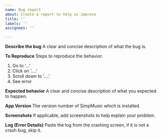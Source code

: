 ```yaml
---
name: Bug report
about: Create a report to help us improve
title: ''
labels: ''
assignees: ''

---
```


**Describe the bug**
A clear and concise description of what the bug is.

**To Reproduce**
Steps to reproduce the behavior:
1. Go to '...'
2. Click on '....'
3. Scroll down to '....'
4. See error

**Expected behavior**
A clear and concise description of what you expected to happen.

**App Version**
The version number of SimpMusic which is installed.

**Screenshots**
If applicable, add screenshots to help explain your problem.

**Log (Error Details)**
Paste the log from the crashing screen, if it is not a crash bug, skip it.
